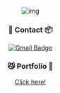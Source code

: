 <div align="center">
 
![img](https://media0.giphy.com/media/11TyfGbDbBv4be/giphy.gif?cid=ecf05e47062c0utnn8adkgaasz0rb42u2ybn2zugpsnh8hyw&ep=v1_gifs_search&rid=giphy.gif&ct=g)

### :truck: Contact	:package:

[![Gmail Badge](https://img.shields.io/badge/Gmail-d14836?style=flat-square&logo=Gmail&logoColor=white&link=mailto:rundollyrun8@gmail.com)](mailto:rundollyrun8@gmail.com)

### 😼 Portfolio	👾

[Click here!](https://www.notion.so/polyesterda/FullStack-ec73cec9c9e5470db113150b10355a22?pvs=4)

